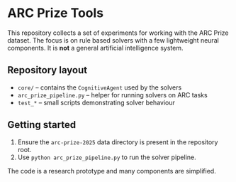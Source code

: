 # ARC Prize Tools

This repository collects a set of experiments for working with the ARC Prize dataset. The focus is on
rule based solvers with a few lightweight neural components.  It is **not** a general artificial intelligence system.

## Repository layout

- `core/` – contains the `CognitiveAgent` used by the solvers
- `arc_prize_pipeline.py` – helper for running solvers on ARC tasks
- `test_*` – small scripts demonstrating solver behaviour

## Getting started

1. Ensure the `arc-prize-2025` data directory is present in the repository root.
2. Use `python arc_prize_pipeline.py` to run the solver pipeline.

The code is a research prototype and many components are simplified.

